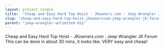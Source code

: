 ```yaml
---
layout: project_single
title:  "Cheap and Easy Hard Top Hoist - JKowners.com : Jeep Wrangler JK Forum This can be done in about 30 mins, it looks like. VERY easy and cheap!"
slug: "cheap-and-easy-hard-top-hoist-jkownerscom-jeep-wrangler-jk-forum-this-can"
parent: "jeep-wrangler-unlimited-diy"
---
```

Cheap and Easy Hard Top Hoist - JKowners.com : Jeep Wrangler JK Forum This can be done in about 30 mins, it looks like. VERY easy and cheap!